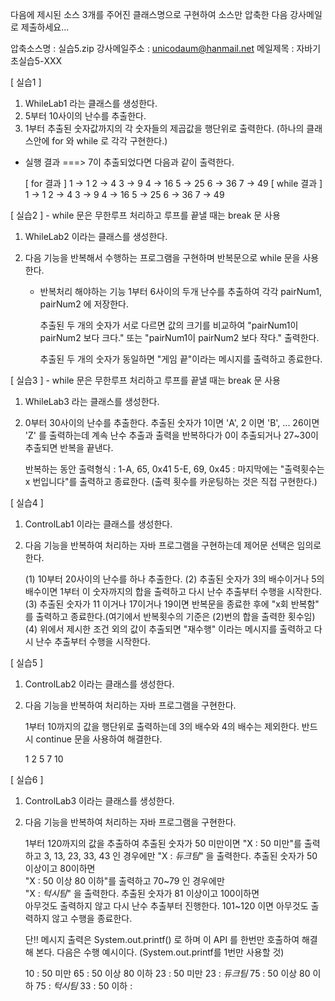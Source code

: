 다음에 제시된 소스 3개를 주어진 클래스명으로 구현하여 소스만 압축한 다음 강사메일로 제출하세요...

압축소스명 : 실습5.zip
강사메일주소 : unicodaum@hanmail.net
메일제목 : 자바기초실습5-XXX

[ 실습1 ]
1. WhileLab1 라는 클래스를 생성한다.
2. 5부터 10사이의 난수를 추출한다.
3. 1부터 추출된 숫자값까지의 각 숫자들의 제곱값을 행단위로 출력한다.
   (하나의 클래스안에 for 와 while 로 각각 구현한다.)
- 실행 결과
  ===>  7이 추출되었다면 다음과 같이 출력한다.

  [ for 결과 ]
  1 -> 1
  2 -> 4
  3 -> 9
  4 -> 16
  5 -> 25
  6 -> 36
  7 -> 49
  [ while 결과 ]
  1 -> 1
  2 -> 4
  3 -> 9
  4 -> 16
  5 -> 25
  6 -> 36
  7 -> 49

[ 실습2 ] - while 문은 무한루프 처리하고 루프를 끝낼 때는 break 문 사용

1. WhileLab2 이라는 클래스를 생성한다.
2. 다음 기능을 반복해서 수행하는 프로그램을 구현하며
   반복문으로 while 문을 사용한다.

    - 반복처리 해야하는 기능
      1부터 6사이의 두개 난수를 추출하여 각각 pairNum1, pairNum2 에 저장한다.

      추출된 두 개의 숫자가 서로 다르면 값의 크기를 비교하여
      "pairNum1이 pairNum2 보다 크다." 또는 "pairNum1이 pairNum2 보다 작다."
      출력한다.

      추출된 두 개의 숫자가 동일하면 "게임 끝"이라는 메시지를 출력하고 종료한다.


[ 실습3 ] - while 문은 무한루프 처리하고 루프를 끝낼 때는 break 문 사용
1. WhileLab3 라는 클래스를 생성한다.
2. 0부터 30사이의 난수를 추출한다.
   추출된 숫자가 1이면 'A', 2 이면 'B', ... 26이면 'Z' 를 출력하는데
   계속 난수 추출과 출력을 반복하다가  0이 추출되거나  27~30이 추출되면 반복을 끝낸다.

   반복하는 동안 출력형식 :  	1-A, 65, 0x41
   5-E, 69, 0x45
   :
   마지막에는 "출력횟수는 x 번입니다"를 출력하고 종료한다.
   (출력 횟수를 카운팅하는 것은 직접 구현한다.)


[ 실습4 ]
1. ControlLab1 이라는 클래스를 생성한다.
2. 다음 기능을 반복하여 처리하는 자바 프로그램을 구현하는데 제어문 선택은 임의로 한다.

   (1) 10부터 20사이의 난수를 하나 추출한다.
   (2) 추출된 숫자가 3의 배수이거나 5의 배수이면
   1부터 이 숫자까지의 합을
   출력하고 다시 난수 추출부터 수행을 시작한다.
   (3) 추출된 숫자가 11 이거나 17이거나 19이면 반복문을 종료한 후에
   "x회 반복함" 를 출력하고 종료한다.(여기에서 반복횟수의 기준은 (2)번의 합을 출력한 횟수임)
   (4) 위에서 제시한 조건 외의 값이 추출되면
   "재수행" 이라는 메시지를 출력하고 다시 난수 추출부터 수행을 시작한다.


[ 실습5 ]
1. ControlLab2 이라는 클래스를 생성한다.
2. 다음 기능을 반복하여 처리하는 자바 프로그램을 구현한다.

   1부터 10까지의 값을 행단위로 출력하는데 3의 배수와 4의 배수는 제외한다.
   반드시 continue 문을 사용하여 해결한다.

   1
   2
   5
   7
   10

[ 실습6 ]
1. ControlLab3 이라는 클래스를 생성한다.
2. 다음 기능을 반복하여 처리하는 자바 프로그램을 구현한다.

   1부터 120까지의 값을 추출하여
   추출된 숫자가 50 미만이면
   "X : 50 미만"를 출력하고
   3, 13, 23, 33, 43 인 경우에만
   "X : *듀크팀*" 을 출력한다.
   추출된 숫자가 50 이상이고 80이하면  
   "X : 50 이상 80 이하"를 출력하고
   70~79 인 경우에만  
   "X : *턱시팀*" 을 출력한다.
   추출된 숫자가 81 이상이고 100이하면  
   아무것도 출력하지 않고 다시 난수 추출부터 진행한다.
   101~120 이면
   아무것도 출력하지 않고 수행을 종료한다.

   단!! 메시지 출력은 System.out.printf() 로 하며 이 API 를 한번만 호출하여 해결해 본다.
   다음은 수행 예시이다.
   (System.out.printf를 1번만 사용할 것)

   10 : 50 미만
   65 : 50 이상 80 이하
   23 : 50 미만
   23 : *듀크팀*
   75 : 50 이상 80 이하
   75 : *턱시팀*
   33 : 50 이하
   :
